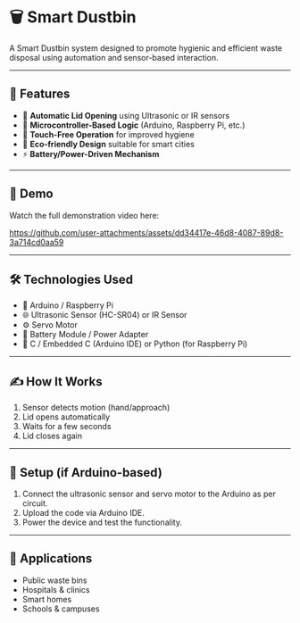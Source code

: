 # 🗑️ Smart Dustbin

A Smart Dustbin system designed to promote hygienic and efficient waste disposal using automation and sensor-based interaction.


---

## 🚀 Features

- 🔌 **Automatic Lid Opening** using Ultrasonic or IR sensors
- 🧠 **Microcontroller-Based Logic** (Arduino, Raspberry Pi, etc.)
- 🧼 **Touch-Free Operation** for improved hygiene
- 🌱 **Eco-friendly Design** suitable for smart cities
- ⚡ **Battery/Power-Driven Mechanism**

---

## 🎥 Demo

Watch the full demonstration video here:  

https://github.com/user-attachments/assets/dd34417e-46d8-4087-89d8-3a714cd0aa59



---

## 🛠️ Technologies Used

- 🔧 Arduino / Raspberry Pi
- 🌐 Ultrasonic Sensor (HC-SR04) or IR Sensor
- ⚙️ Servo Motor
- 🔋 Battery Module / Power Adapter
- 🧠 C / Embedded C (Arduino IDE) or Python (for Raspberry Pi)

---

## ✍️ How It Works

1. Sensor detects motion (hand/approach)
2. Lid opens automatically
3. Waits for a few seconds
4. Lid closes again

---

## 🧰 Setup (if Arduino-based)

1. Connect the ultrasonic sensor and servo motor to the Arduino as per circuit.
2. Upload the code via Arduino IDE.
3. Power the device and test the functionality.

---

## 📌 Applications

- Public waste bins
- Hospitals & clinics
- Smart homes
- Schools & campuses

